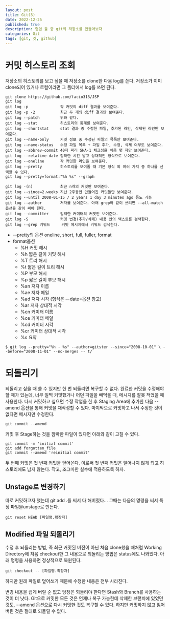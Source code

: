 ```yaml
---
layout: post
title: Git(3)
date: 2022-12-25
published: true
description: 협업 툴 중 git의 저장소를 만들어보자
categories: Git
tags: [git, 깃, github]
---
```

# 커밋 히스토리 조회
저장소의 히스토리를 보고 싶을 때 저장소를 clone한 다음 log를 쓴다. 저장소가 이미 clone되어 있거나 로컬이라면 그 폴더에서 log를 쓰면 된다.
```
git clone https://github.com/facio313/JSP
git log
git log -p              각 커밋의 diff 결과를 보여준다.
git log -p -2           최근 두 개의 diff 결과만 보여준다.
git log --patch         위와 같다.
git log --stat          히스토리의 통계를 보여준다.
git log --shortstat     stat 결과 중 수정한 파일, 추가된 라인, 삭제된 라인만 보여준다.
git log --name-only     커밋 정보 중 수정된 파일의 목록만 보여준다.
git log --name-status   수정 파일 목록 + 파일 추가, 수정, 삭제 여부도 보여준다.
git log --abbrev-commit 40자 짜리 SHA-1 체크섬을 처음 몇 자만 보여준다.
git log --relative-date 정확한 시간 말고 상대적인 형식으로 보여준다.
git log --oneline       각 커밋한 라인을 보여준다.
git log --pretty        히스토리를 보여줄 때 기본 형식 외 여러 가지 중 하나를 선택할 수 있다. 
git log --pretty=format:"%h %s" --graph

git log -(n)            최근 n개의 커밋만 보여준다.
git log --since=2.weeks 지난 2주동안 만들어진 커밋들만 보여준다.
git log --until 2008-01-15 / 2 years 1 day 3 minutes ago 등도 가능
git log --author        저자를 보여준다. 아래 grep와 같이 쓰려면 --all-match 옵션을 같이 써야 한다.
git log --committer     입력한 커미터의 커밋만 보여준다.
git log -S              커밋 변경(추가/삭제) 내용 안의 텍스트를 검색한다.
git log --grep 키워드     커밋 메시지에서 키워드 검색한다.

```
- --pretty의 옵션 oneline, short, full, fuller, format
- format옵션
    - %H 커밋 해시
    - %h 짧은 길이 커밋 해시
    - %T 트리 해시
    - %t 짧은 길이 트리 해시
    - %P 부모 해시
    - %p 짧은 길이 부모 해시
    - %an 저자 이름
    - %ae 저자 메일
    - %ad 저자 시각 (형식은 –-date=옵션 참고)
    - %ar 저자 상대적 시각
    - %cn 커미터 이름
    - %ce 커미터 메일
    - %cd 커미터 시각
    - %cr 커미터 상대적 시각
    - %s 요약
```
$ git log --pretty="%h - %s" --author=gitster --since="2008-10-01" \ --before="2008-11-01" --no-merges -- t/
```

# 되돌리기
되돌리고 싶을 때 쓸 수 있지만 한 번 되돌리면 복구할 수 없다. 완료한 커밋을 수정해야 할 때가 있는데, 너무 일찍 커밋했거나 어던 파일을 빼먹을 때, 메시지를 잘못 적었을 때 사용한다. 다시 커밋하고 싶으면 수정 작업을 한 후 Staging Area에 추가한 다음 --amend 옵션을 통해 커밋을 재작성할 수 있다. 마지막으로 커밋하고 나서 수정한 것이 없다면 메시지만 수정한다.
```
git commit --amend
```
커밋 후 Stage하는 것을 깜빡한 파일이 있다면 아래와 같이 고칠 수 있다.
```
git commit -m 'initial commit'
git add forgotten_file
git commit --amend 'reinitial commit'
```
두 번째 커밋은 첫 번째 커밋을 덮어쓴다. 이로써 첫 번째 커밋은 일어나지 않게 되고 히스토리에도 남지 않는다. 작고, 조그마한 실수에 적용하도록 하자.

## Unstage로 변경하기
따로 커밋하고자 했는데 git add .를 써서 다 해버렸다... 그때는 다음의 명령을 써서 특정 파일을unstage로 만든다.
```
git reset HEAD [파일명.확장자]
```

## Modified 파일 되돌리기
수정 후 되돌리는 방법, 즉 최근 커밋된 버전이 아닌 처음 clone했을 때처럼 Working Directory에 처음 checkout한 그 내용으로 되돌리는 방법은 status에도 나와있다. 아래 명령을 사용하면 정상적으로 복원된다.
```
git checkout -- [파일명.확장자]
```
하지만 원래 파일로 덮어쓰기 때문에 수정한 내용은 전부 사라진다.

변경 내용을 쉽게 버릴 순 없고 당장은 되돌려야 한다면 Stash와 Branch를 사용하는 것이 더 낫다. Git으로 커밋한 모든 것은 언제나 복구 가능한데 삭제한 브랜치에 있었던 것도, --amend 옵션으로 다시 커밋한 것도 복구할 수 있다. 하지만 커밋하지 않고 잃어버린 것은 절대로 되돌릴 수 없다.